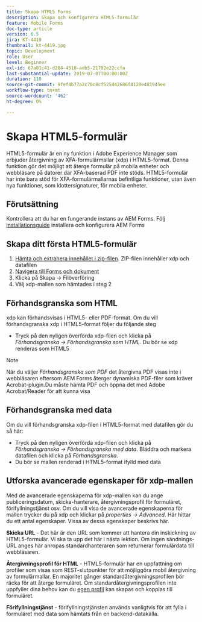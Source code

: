 ```yaml
---
title: Skapa HTML5 Forms
description: Skapa och konfigurera HTML5-formulär
feature: Mobile Forms
doc-type: article
version: 6.5
jira: KT-4419
thumbnail: kt-4419.jpg
topic: Development
role: User
level: Beginner
exl-id: 67a01c41-d284-4518-adb5-21702e22ccfa
last-substantial-update: 2019-07-07T00:00:00Z
duration: 110
source-git-commit: 9fef4b77a2c70c8cf525d42686f4120e481945ee
workflow-type: tm+mt
source-wordcount: '462'
ht-degree: 0%

---
```


# Skapa HTML5-formulär

HTML5-formulär är en ny funktion i Adobe Experience Manager som erbjuder återgivning av XFA-formulärmallar (xdp) i HTML5-format. Denna funktion gör det möjligt att återge formulär på mobila enheter och webbläsare på datorer där XFA-baserad PDF inte stöds. HTML5-formulär har inte bara stöd för XFA-formulärmallarnas befintliga funktioner, utan även nya funktioner, som klottersignaturer, för mobila enheter.

## Förutsättning

Kontrollera att du har en fungerande instans av AEM Forms. Följ [installationsguide](https://experienceleague.adobe.com/docs/experience-manager-65/forms/install-aem-forms/osgi-installation/installing-configuring-aem-forms-osgi.html) installera och konfigurera AEM Forms

## Skapa ditt första HTML5-formulär

1. [Hämta och extrahera innehållet i zip-filen](assets/assets.zip). ZIP-filen innehåller xdp och datafilen
2. [Navigera till Forms och dokument](http://localhost:4502/aem/forms.html/content/dam/formsanddocuments)
3. Klicka på Skapa -> Filöverföring
4. Välj xdp-mallen som hämtades i steg 2

## Förhandsgranska som HTML

xdp kan förhandsvisas i HTML5- eller PDF-format. Om du vill förhandsgranska xdp i HTML5-format följer du följande steg

* Tryck på den nyligen överförda xdp-filen och klicka på _Förhandsgranska -> Förhandsgranska som HTML_. Du bör se xdp renderas som HTML5

>[!NOTE]
>När du väljer _Förhandsgranska som PDF_ det återgivna PDF visas inte i webbläsaren eftersom AEM Forms återger dynamiska PDF-filer som kräver Acrobat-plugin.Du måste hämta PDF och öppna det med Adobe Acrobat/Reader för att kunna visa


## Förhandsgranska med data

Om du vill förhandsgranska xdp-filen i HTML5-format med datafilen gör du så här:

* Tryck på den nyligen överförda xdp-filen och klicka på _Förhandsgranska -> Förhandsgranska med data_. Bläddra och markera datafilen och klicka på _Förhandsgranska_.
* Du bör se mallen renderad i HTML5-format ifylld med data

## Utforska avancerade egenskaper för xdp-mallen

Med de avancerade egenskaperna för xdp-mallen kan du ange publiceringsdatum, skicka-hanterare, återgivningsprofil för formuläret, förifyllningstjänst osv. Om du vill visa de avancerade egenskaperna för mallen trycker du på xdp och klickar på _properties -> Advanced_. Här hittar du ett antal egenskaper. Vissa av dessa egenskaper beskrivs här.

**Skicka URL** - Det här är den URL som kommer att hantera din inskickning av HTML5-formulär. Vi ska ta upp det här i nästa lektion. Om ingen sändnings-URL anges här anropas standardhanteraren som returnerar formulärdata till webbläsaren.

**Återgivningsprofil för HTML** - HTML5-formulär har en uppfattning om profiler som visas som REST-slutpunkter för att möjliggöra mobil återgivning av formulärmallar. En majoritet gånger standardåtergivningsprofilen bör räcka för att återge formuläret. Om standardåtergivningsprofilen inte uppfyller dina behov kan du [egen profil](https://experienceleague.adobe.com/docs/experience-manager-65/forms/html5-forms/custom-profile.html) kan skapas och kopplas till formuläret.

**Förifyllningstjänst** - förifyllningstjänsten används vanligtvis för att fylla i formuläret med data som hämtats från en backend-datakälla.
